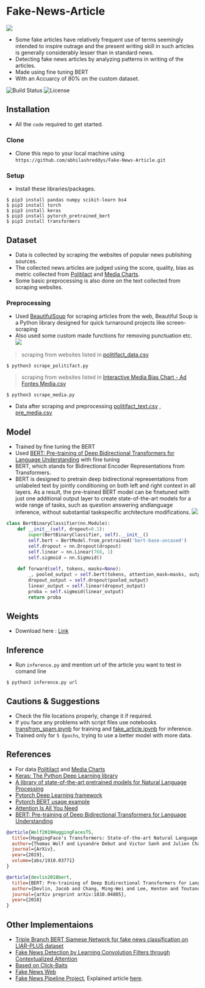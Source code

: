 # Fake-News-Article
![](https://www.geo.tv/assets/uploads/updates/2018-07-18/l_203781_040549_updates.jpg)
- Some fake articles have relatively frequent use of terms seemingly intended to inspire outrage and the present writing skill in such articles is generally considerably lesser than in standard news.
- Detecting fake news articles by analyzing patterns in writing of the articles.
- Made using fine tuning BERT
- With an Accuarcy of 80% on the custom dataset.

![Build Status](http://img.shields.io/travis/badges/badgerbadgerbadger.svg?style=flat-square)
![License](http://img.shields.io/:license-mit-blue.svg?style=flat-square)

## Installation

- All the `code` required to get started.

### Clone

- Clone this repo to your local machine using `https://github.com/abhilashreddys/Fake-News-Article.git`

### Setup

- Install these libraries/packages.

```shell
$ pip3 install pandas numpy scikit-learn bs4
$ pip3 install torch
$ pip3 install keras
$ pip3 install pytorch_pretrained_bert
$ pip3 install transformers
```
## Dataset

- Data is collected by scraping the websites of popular news publishing sources.
- The collected news articles are judged using the score, quality, bias as metric collected from [Politilact](https://www.politifact.com/) and [Media Charts](https://www.adfontesmedia.com/interactive-media-bias-chart/?v=402f03a963ba).
- Some basic preprocessing is also done on the text collected from scraping websites.

### Preprocessing
- Used [BeautifulSoup](https://www.crummy.com/software/BeautifulSoup/) for scraping articles from the web, Beautiful Soup is a Python library designed for quick turnaround projects like screen-scraping
- Also used some custom made functions for removing punctuation etc.
![](https://miro.medium.com/max/495/1*AaAIETIq7XNlLrFQW7BtZg.png)

> scraping from websites listed in [politifact_data.csv](https://github.com/abhilashreddys/Fake-News-Article/blob/master/politifact_data.csv)
```shell
$ python3 scrape_politifact.py
```

> scraping from websites listed in [Interactive Media Bias Chart - Ad Fontes Media.csv](https://github.com/abhilashreddys/Fake-News-Article/blob/master/Interactive%20Media%20Bias%20Chart%20-%20Ad%20Fontes%20Media.csv)
```shell
$ python3 scrape_media.py
```
- Data after scraping and preprocessing [politifact_text.csv](https://github.com/abhilashreddys/Fake-News-Article/blob/master/politifact_text.csv) , [pre_media.csv](https://github.com/abhilashreddys/Fake-News-Article/blob/master/pre_media.csv)

## Model
- Trained by fine tuning the BERT
- Used [BERT: Pre-training of Deep Bidirectional Transformers for Language Understanding](https://arxiv.org/abs/1810.04805) with fine tuning
- BERT, which stands for Bidirectional Encoder Representations from Transformers.
- BERT is designed to pretrain deep bidirectional representations from unlabeled text by jointly conditioning on both left and right context in all layers. As a result, the pre-trained BERT model can be finetuned with just one additional output layer to create state-of-the-art models for a wide range of tasks, such as question answering andlanguage inference, without substantial taskspecific architecture modifications.
![](https://github.com/manideep2510/siamese-BERT-fake-news-detection-LIAR/blob/master/doc_images/bert.png?raw=true)

```python
class BertBinaryClassifier(nn.Module):
    def __init__(self, dropout=0.1):
        super(BertBinaryClassifier, self).__init__()
        self.bert = BertModel.from_pretrained('bert-base-uncased')
        self.dropout = nn.Dropout(dropout)
        self.linear = nn.Linear(768, 1)
        self.sigmoid = nn.Sigmoid()
    
    def forward(self, tokens, masks=None):
        _, pooled_output = self.bert(tokens, attention_mask=masks, output_all_encoded_layers=False)
        dropout_output = self.dropout(pooled_output)
        linear_output = self.linear(dropout_output)
        proba = self.sigmoid(linear_output)
        return proba
```

## Weights 

- Download here : [Link](https://drive.google.com/drive/folders/108JY7_yROQQsJDFbusVPP1aUmkZ4xe16?usp=sharing)

## Inference

- Run `inference.py` and mention url of the article you want to test in comand line

```shell
$ python3 inference.py url
```

## Cautions & Suggestions

- Check the file locations properly, change it if required.
- If you face any problems with script files use notebooks [transfrom_spam.ipynb](https://github.com/abhilashreddys/Fake-News-Article/blob/master/transfrom_spam.ipynb) for training and [fake_article.ipynb](https://github.com/abhilashreddys/Fake-News-Article/blob/master/fake_article.ipynb) for inference.
- Trained only for `5 Epochs`, trying to use a better model with more data.

## References

- For data [Politilact](https://www.politifact.com/) and [Media Charts](https://www.adfontesmedia.com/interactive-media-bias-chart/?v=402f03a963ba)
- [Keras: The Python Deep Learning library](https://keras.io)
- [A library of state-of-the-art pretrained models for Natural Language Processing](https://github.com/huggingface/pytorch-transformers)
- [Pytorch Deep Learning framework](https://github.com/pytorch/pytorch)
- [Pytorch BERT usage example](https://github.com/sugi-chan/custom_bert_pipeline)
- [Attention Is All You Need](https://arxiv.org/abs/1706.03762)
- [BERT: Pre-training of Deep Bidirectional Transformers for Language
Understanding](https://arxiv.org/abs/1810.04805)

```bibtex
@article{Wolf2019HuggingFacesTS,
  title={HuggingFace's Transformers: State-of-the-art Natural Language Processing},
  author={Thomas Wolf and Lysandre Debut and Victor Sanh and Julien Chaumond and Clement Delangue and Anthony Moi and Pierric Cistac and Tim Rault and R'emi Louf and Morgan Funtowicz and Jamie Brew},
  journal={ArXiv},
  year={2019},
  volume={abs/1910.03771}
}
```
```bibtex
@article{devlin2018bert,
  title={BERT: Pre-training of Deep Bidirectional Transformers for Language Understanding},
  author={Devlin, Jacob and Chang, Ming-Wei and Lee, Kenton and Toutanova, Kristina},
  journal={arXiv preprint arXiv:1810.04805},
  year={2018}
}
```

## Other Implementaions

- [Triple Branch BERT Siamese Network for fake news classification on LIAR-PLUS dataset](https://github.com/manideep2510/siamese-BERT-fake-news-detection-LIAR)
- [Fake News Detection by Learning Convolution Filters through Contextualized Attention](https://github.com/ekagra-ranjan/fake-news-detection-LIAR-pytorch)
- [Based on Click-Baits](https://github.com/addy369/Click-Bait-Model)
- [Fake News Web](https://github.com/addy369/Fake_News_Web)
- [Fake News Pipeline Project](https://github.com/walesdata/newsbot), Explained article [here](https://towardsdatascience.com/full-pipeline-project-python-ai-for-detecting-fake-news-with-nlp-bbb1eec4936d).